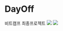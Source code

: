 # DayOff
비트캠프 최종프로젝트
<img src="../public/dayoff.jpg"></img>
<img src="../public/dayoff01.jpg"></img>